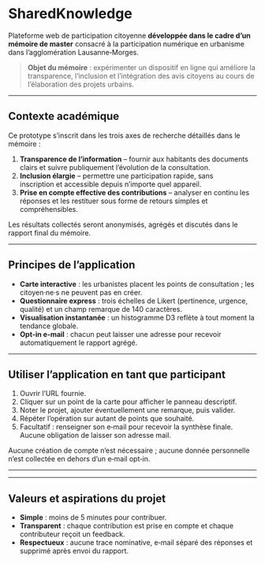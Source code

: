 # SharedKnowledge

Plateforme web de participation citoyenne **développée dans le cadre d’un mémoire de master** consacré à la participation numérique en urbanisme dans l’agglomération Lausanne‑Morges.

> **Objet du mémoire** : expérimenter un dispositif en ligne qui améliore la transparence, l’inclusion et l’intégration des avis citoyens au cours de l’élaboration des projets urbains.

---

## Contexte académique
Ce prototype s’inscrit dans les trois axes de recherche détaillés dans le mémoire :

1. **Transparence de l’information** – fournir aux habitants des documents clairs et suivre publiquement l’évolution de la consultation.
2. **Inclusion élargie** – permettre une participation rapide, sans inscription et accessible depuis n’importe quel appareil.
3. **Prise en compte effective des contributions** – analyser en continu les réponses et les restituer sous forme de retours simples  et compréhensibles.

Les résultats collectés seront anonymisés, agrégés et discutés dans le rapport final du mémoire.

---

## Principes de l’application
- **Carte interactive** : les urbanistes placent les points de consultation ; les citoyen·ne·s ne peuvent pas en créer.
- **Questionnaire express** : trois échelles de Likert (pertinence, urgence, qualité) et un champ remarque de 140 caractères.
- **Visualisation instantanée** : un histogramme D3 reflète à tout moment la tendance globale.
- **Opt‑in e‑mail** : chacun peut laisser une adresse pour recevoir automatiquement le rapport agrégé.

---

## Utiliser l’application en tant que participant
1. Ouvrir l’URL fournie.
3. Cliquer sur un point de la carte pour afficher le panneau descriptif.
4. Noter le projet, ajouter éventuellement une remarque, puis valider.
5. Répéter l’opération sur autant de points que souhaité.
6. Facultatif : renseigner son e‑mail pour recevoir la synthèse finale. Aucune obligation de laisser son adresse mail.

Aucune création de compte n’est nécessaire ; aucune donnée personnelle n’est collectée en dehors d’un e‑mail opt‑in.

---

---

## Valeurs et aspirations du projet
- **Simple** : moins de 5 minutes pour contribuer.
- **Transparent** : chaque contribution est prise en compte et chaque contributeur reçoit un feedback.
- **Respectueux** : aucune trace nominative, e‑mail séparé des réponses et supprimé après envoi du rapport.


